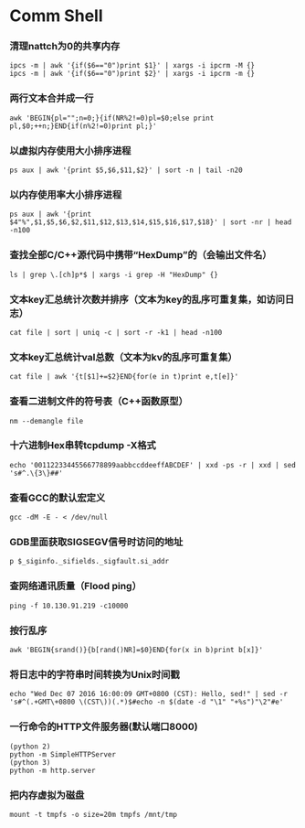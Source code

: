 Comm Shell
=====

### 清理nattch为0的共享内存
    ipcs -m | awk '{if($6=="0")print $1}' | xargs -i ipcrm -M {}
    ipcs -m | awk '{if($6=="0")print $2}' | xargs -i ipcrm -m {}

### 两行文本合并成一行
    awk 'BEGIN{pl="";n=0;}{if(NR%2!=0)pl=$0;else print pl,$0;++n;}END{if(n%2!=0)print pl;}'

### 以虚拟内存使用大小排序进程
    ps aux | awk '{print $5,$6,$11,$2}' | sort -n | tail -n20

### 以内存使用率大小排序进程
    ps aux | awk '{print $4"%",$1,$5,$6,$2,$11,$12,$13,$14,$15,$16,$17,$18}' | sort -nr | head -n100

### 查找全部C/C++源代码中携带“HexDump”的（会输出文件名）
    ls | grep \.[ch]p*$ | xargs -i grep -H "HexDump" {}

### 文本key汇总统计次数并排序（文本为key的乱序可重复集，如访问日志）
    cat file | sort | uniq -c | sort -r -k1 | head -n100

### 文本key汇总统计val总数（文本为kv的乱序可重复集）
    cat file | awk '{t[$1]+=$2}END{for(e in t)print e,t[e]}'

### 查看二进制文件的符号表（C++函数原型）
    nm --demangle file

### 十六进制Hex串转tcpdump -X格式
    echo '00112233445566778899aabbccddeeffABCDEF' | xxd -ps -r | xxd | sed 's#^.\{3\}##'

### 查看GCC的默认宏定义
    gcc -dM -E - < /dev/null

### GDB里面获取SIGSEGV信号时访问的地址
    p $_siginfo._sifields._sigfault.si_addr

### 查网络通讯质量（Flood ping）
    ping -f 10.130.91.219 -c10000

### 按行乱序
    awk 'BEGIN{srand()}{b[rand()NR]=$0}END{for(x in b)print b[x]}'

### 将日志中的字符串时间转换为Unix时间戳
    echo "Wed Dec 07 2016 16:00:09 GMT+0800 (CST): Hello, sed!" | sed -r 's#^(.+GMT\+0800 \(CST\))(.*)$#echo -n $(date -d "\1" "+%s")"\2"#e'

### 一行命令的HTTP文件服务器(默认端口8000)
    (python 2)
    python -m SimpleHTTPServer
    (python 3)
    python -m http.server

### 把内存虚拟为磁盘
    mount -t tmpfs -o size=20m tmpfs /mnt/tmp
